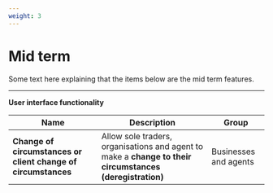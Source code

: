 ```yaml
---
weight: 3
---
```


# Mid term

Some text here explaining that the items below are the mid term features.

***

**User interface functionality**

Name | Description | Group
 --- | --- | ---
**Change of circumstances or client change of circumstances** | Allow sole traders, organisations and agent to make a **change to their circumstances (deregistration)** | Businesses and agents
